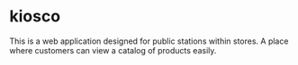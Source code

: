 kiosco
======

This is a web application designed for public stations within stores. A place where customers can view a catalog of products easily.
